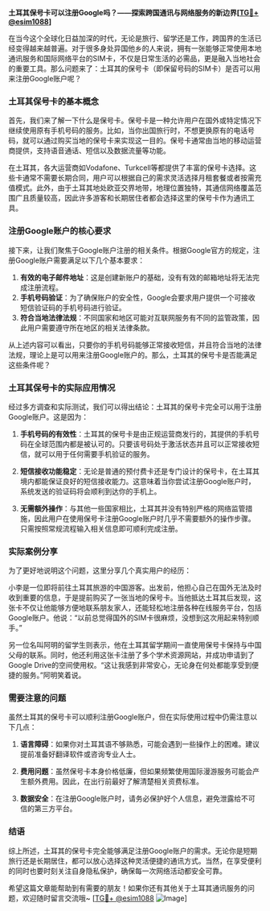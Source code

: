 **土耳其保号卡可以注册Google吗？——探索跨国通讯与网络服务的新边界[[TG💪+ @esim1088](https://t.me/s/esim1088)]**

在当今这个全球化日益加深的时代，无论是旅行、留学还是工作，跨国界的生活已经变得越来越普遍。对于很多身处异国他乡的人来说，拥有一张能够正常使用本地通讯服务和国际网络平台的SIM卡，不仅是日常生活的必需品，更是融入当地社会的重要工具。那么问题来了：土耳其的保号卡（即保留号码的SIM卡）是否可以用来注册Google账户呢？

### 土耳其保号卡的基本概念

首先，我们来了解一下什么是保号卡。保号卡是一种允许用户在国外或特定情况下继续使用原有手机号码的服务。比如，当你出国旅行时，不想更换原有的电话号码，就可以通过购买当地的保号卡来实现这一目的。保号卡通常由当地的移动运营商提供，支持语音通话、短信以及数据流量等功能。

在土耳其，各大运营商如Vodafone、Turkcell等都提供了丰富的保号卡选择。这些卡通常不需要长期合同，用户可以根据自己的需求灵活选择月租套餐或者按需充值模式。此外，由于土耳其地处欧亚交界地带，地理位置独特，其通信网络覆盖范围广且质量较高，因此许多游客和长期居住者都会选择这里的保号卡作为通讯工具。

### 注册Google账户的核心要求

接下来，让我们聚焦于Google账户注册的相关条件。根据Google官方的规定，注册Google账户需要满足以下几个基本要求：

1. **有效的电子邮件地址**：这是创建新账户的基础，没有有效的邮箱地址将无法完成注册流程。
2. **手机号码验证**：为了确保账户的安全性，Google会要求用户提供一个可接收短信验证码的手机号码进行验证。
3. **符合当地法律法规**：不同国家和地区可能对互联网服务有不同的监管政策，因此用户需要遵守所在地区的相关法律条款。

从上述内容可以看出，只要你的手机号码能够正常接收短信，并且符合当地的法律法规，理论上是可以用来注册Google账户的。那么，土耳其的保号卡是否能满足这些条件呢？

### 土耳其保号卡的实际应用情况

经过多方调查和实际测试，我们可以得出结论：土耳其的保号卡完全可以用于注册Google账户。这是因为：

1. **手机号码的有效性**：土耳其的保号卡是由正规运营商发行的，其提供的手机号码在全球范围内都是被认可的。只要该号码处于激活状态并且可以正常接收短信，就可以用于任何需要手机验证的服务。
   
2. **短信接收功能稳定**：无论是普通的预付费卡还是专门设计的保号卡，在土耳其境内都能保证良好的短信接收能力。这意味着当你尝试注册Google账户时，系统发送的验证码将会顺利到达你的手机上。

3. **无需额外操作**：与其他一些国家相比，土耳其并没有特别严格的网络监管措施，因此用户在使用保号卡注册Google账户时几乎不需要额外的操作步骤。只需按照常规流程输入相关信息即可顺利完成注册。

### 实际案例分享

为了更好地说明这个问题，这里分享几个真实用户的经历：

小李是一位即将前往土耳其旅游的中国游客。出发前，他担心自己在国外无法及时收到重要的信息，于是提前购买了一张当地的保号卡。当他抵达土耳其后发现，这张卡不仅让他能够方便地联系朋友家人，还能轻松地注册各种在线服务平台，包括Google账户。他说：“以前总觉得国外的SIM卡很麻烦，没想到这次用起来特别顺手。”

另一位名叫阿明的留学生则表示，他在土耳其留学期间一直使用保号卡保持与中国父母的联系。同时，他还利用这张卡注册了多个学术资源网站，并成功申请到了Google Drive的空间使用权。“这让我感到非常安心，无论身在何处都能享受到便捷的服务。”阿明笑着说。

### 需要注意的问题

虽然土耳其的保号卡可以顺利注册Google账户，但在实际使用过程中仍需注意以下几点：

1. **语言障碍**：如果你对土耳其语不够熟悉，可能会遇到一些操作上的困难。建议提前准备好翻译软件或咨询专业人士。
   
2. **费用问题**：虽然保号卡本身价格低廉，但如果频繁使用国际漫游服务可能会产生额外费用。因此，在出行前最好了解清楚相关资费标准。
   
3. **数据安全**：在注册Google账户时，请务必保护好个人信息，避免泄露给不可信的第三方平台。

### 结语

综上所述，土耳其的保号卡完全能够满足注册Google账户的需求。无论你是短期旅行还是长期居住，都可以放心选择这种灵活便捷的通讯方式。当然，在享受便利的同时也要时刻关注自身隐私保护，确保每一次网络活动都安全可靠。

希望这篇文章能帮助到有需要的朋友！如果你还有其他关于土耳其通讯服务的问题，欢迎随时留言交流哦~ [[TG💪+ @esim1088](https://t.me/s/esim1088) ![Image](https://i.postimg.cc/4NQfJmqS/Snipaste-2025-05-13-00-14-12.png)]